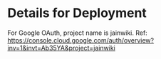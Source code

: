 # Details for Deployment

For Google OAuth, project name is jainwiki.
Ref: https://console.cloud.google.com/auth/overview?inv=1&invt=Ab35YA&project=jainwiki